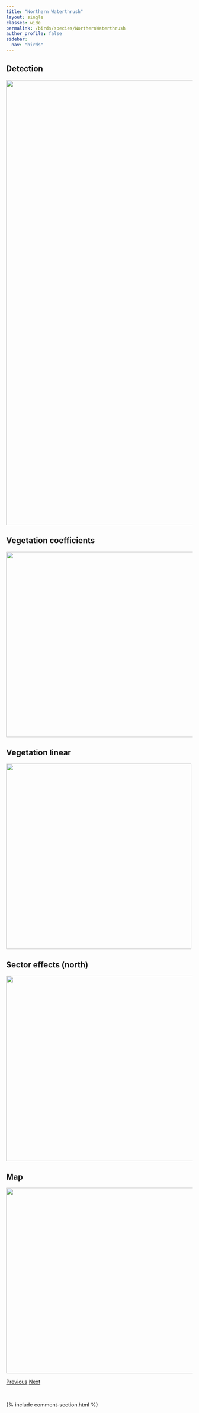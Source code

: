 ```yaml
---
title: "Northern Waterthrush"
layout: single
classes: wide
permalink: /birds/species/NorthernWaterthrush
author_profile: false
sidebar:
  nav: "birds"
---
```


<h2>Detection</h2>

<a href="https://drive.google.com/uc?export=view&id=16rGNzbQr8pOxlKXevIfEsq5cHqDQVGjI">
<img src="https://drive.google.com/uc?export=view&id=16rGNzbQr8pOxlKXevIfEsq5cHqDQVGjI" height = "1200" width = "800">
</a>

<h2>Vegetation coefficients</h2>

<a href="https://drive.google.com/uc?export=view&id=1FMJ9tH2y_4nhyXE9-MIy3rttLOCfImYe">
<img src="https://drive.google.com/uc?export=view&id=1FMJ9tH2y_4nhyXE9-MIy3rttLOCfImYe" height = "500" width = "1000">
</a>

<h2>Vegetation linear</h2>

<a href="https://drive.google.com/uc?export=view&id=1in_zGxz8XE2R8SZKW1J4jGfPM5iFB6WN">
<img src="https://drive.google.com/uc?export=view&id=1in_zGxz8XE2R8SZKW1J4jGfPM5iFB6WN" height = "500" width = "500">
</a>

<h2>Sector effects (north)</h2>

<a href="https://drive.google.com/uc?export=view&id=11Pm04Zwq4OwoNc0bV3vMGhD7f8NYSVFd">
<img src="https://drive.google.com/uc?export=view&id=11Pm04Zwq4OwoNc0bV3vMGhD7f8NYSVFd" height = "500" width = "1000">
</a>

<h2>Map</h2>

<a href="https://drive.google.com/uc?export=view&id=1cncsdrK2voCgq_OhzEp_A_WBEoXv-AAv">
<img src="https://drive.google.com/uc?export=view&id=1cncsdrK2voCgq_OhzEp_A_WBEoXv-AAv" height = "500" width = "1500">
</a>

<a href="/DevelopmentWebsite/birds/species/NorthernPygmyOwl" class="pagination--pager" title="Northern Pygmy-Owl">Previous</a> <a href="/DevelopmentWebsite/birds/species/NorthernRoughwingedSwallow" class="pagination--pager" title="Northern Rough-winged Swallow">Next</a>

<p>&nbsp;</p>

{% include comment-section.html %}
